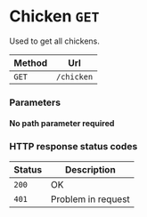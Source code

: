 # Chicken ```GET```

Used to get all chickens.

| Method   | Url       |
| -------- | -----------|
| `GET`   | `/chicken` |

### Parameters

#### No path parameter required

### HTTP response status codes

| Status   | Description           |
|----------|-----------------------|
|```200``` | OK                    |
|```401``` | Problem in request    |